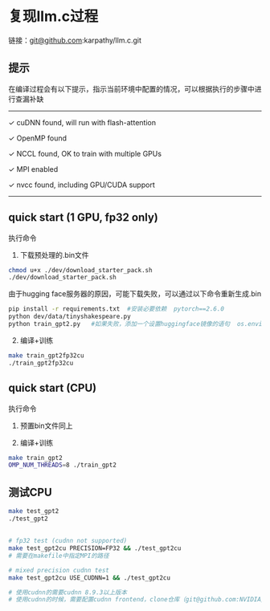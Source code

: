 # 复现llm.c过程

链接：git@github.com:karpathy/llm.c.git

## 提示

在编译过程会有以下提示，指示当前环境中配置的情况，可以根据执行的步骤中进行查漏补缺

---------------------------------------------
✓ cuDNN found, will run with flash-attention

✓ OpenMP found

✓ NCCL found, OK to train with multiple GPUs

✓ MPI enabled

✓ nvcc found, including GPU/CUDA support

---------------------------------------------

## quick start (1 GPU, fp32 only)
执行命令
1. 下载预处理的.bin文件
```bash
chmod u+x ./dev/download_starter_pack.sh
./dev/download_starter_pack.sh

```

由于hugging face服务器的原因，可能下载失败，可以通过以下命令重新生成.bin
```bash
pip install -r requirements.txt  #安装必要依赖  pytorch==2.6.0
python dev/data/tinyshakespeare.py
python train_gpt2.py   #如果失败，添加一个设置huggingface镜像的语句  os.environ["HF_ENDPOINT"] = "https://hf-mirror.com"
```

2. 编译+训练
```bash
make train_gpt2fp32cu
./train_gpt2fp32cu
```

## quick start (CPU)
执行命令

1. 预置bin文件同上

2. 编译+训练
```bash
make train_gpt2
OMP_NUM_THREADS=8 ./train_gpt2
```

## 测试CPU
```bash
make test_gpt2
./test_gpt2
```

##
```bash
# fp32 test (cudnn not supported)
make test_gpt2cu PRECISION=FP32 && ./test_gpt2cu
# 需要在makefile中指定MPI的路径

# mixed precision cudnn test
make test_gpt2cu USE_CUDNN=1 && ./test_gpt2cu

# 使用cudnn的需要cudnn 8.9.3以上版本
# 使用cudnn的时候，需要配置cudnn frontend，clone仓库（git@github.com:NVIDIA/cudnn-frontend.git），到本地后在makefile中配置CUDNN_FRONTEND_PATH 指向include目录
```